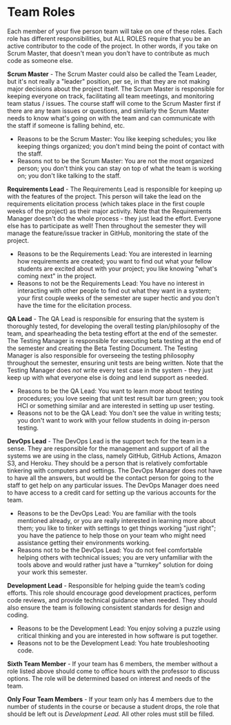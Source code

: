 # Team Roles

Each member of your five person team will take on one of these roles.  Each role has different responsibilities, but ALL ROLES require that you be an active contributor to the code of the project.  In other words, if you take on Scrum Master, that doesn't mean you don't have to contribute as much code as someone else.  

__Scrum Master__ - The Scrum Master could also be called the Team Leader, but it's not really a "leader" position, per se, in that they are not making major decisions about the project itself.  The Scrum Master is responsible for keeping everyone on track, facilitating all team meetings, and monitoring team status / issues.  The course staff will come to the Scrum Master first if there are any team issues or questions, and similarly the Scrum Master needs to know what's going on with the team and can communicate with the staff if someone is falling behind, etc.

- Reasons to be the Scrum Master: You like keeping schedules; you like keeping things organized; you don't mind being the point of contact with the staff.
- Reasons not to be the Scrum Master: You are not the most organized person; you don't think you can stay on top of what the team is working on; you don't like talking to the staff.

__Requirements Lead__ - The Requirements Lead is responsible for keeping up with the features of the project.  This person will take the lead on the requirements elicitation process (which takes place in the first couple weeks of the project) as their major activity.  Note that the Requirements Manager doesn't do the whole process - they just lead the effort.  Everyone else has to participate as well!  Then throughout the semester they will manage the feature/issue tracker in GitHub, monitoring the state of the project.

- Reasons to be the Requirements Lead: You are interested in learning how requirements are created; you want to find out what your fellow students are excited about with your project; you like knowing "what's coming next" in the project.
- Reasons to not be the Requirements Lead: You have no interest in interacting with other people to find out what they want in a system; your first couple weeks of the semester are super hectic and you don't have the time for the elicitation process. 

__QA Lead__ - The QA Lead is responsible for ensuring that the system is thoroughly tested, for developing the overall testing plan/philosophy of the team, and spearheading the beta testing effort at the end of the semester.  The Testing Manager is responsible for executing beta testing at the end of the semester and creating the Beta Testing Document.  The Testing Manager is also responsible for overseeing the testing philosophy throughout the semester, ensuring unit tests are being written.  Note that the Testing Manager does _not_ write every test case in the system - they just keep up with what everyone else is doing and lend support as needed.

- Reasons to be the QA Lead: You want to learn more about testing procedures; you love seeing that unit test result bar turn green; you took HCI or something similar and are interested in setting up user testing.
- Reasons not to be the QA Lead: You don't see the value in writing tests; you don't want to work with your fellow students in doing in-person testing. 

__DevOps Lead__ - The DevOps Lead is the support tech for the team in a sense.  They are responsible for the management and support of all the systems we are using in the class, namely GitHub, GitHub Actions, Amazon S3, and Heroku.  They should be a person that is relatively comfortable tinkering with computers and settings.  The DevOps Manager does not have to have all the answers, but would be the contact person for going to the staff to get help on any particular issues.  The DevOps Manager does need to have access to a credit card for setting up the various accounts for the team.

- Reasons to be the DevOps Lead: You are familiar with the tools mentioned already, or you are really interested in learning more about them; you like to tinker with settings to get things working "just right"; you have the patience to help those on your team who might need assistance getting their environments working.
- Reasons not to be the DevOps Lead: You do not feel comfortable helping others with technical issues; you are very unfamiliar with the tools above and would rather just have a "turnkey" solution for doing your work this semester.

__Development Lead__ - Responsible for helping guide the team’s coding efforts. This role should encourage good development practices, perform code reviews, and provide technical guidance when needed. They should also ensure the team is following consistent standards for design and coding.   

- Reasons to be the Development Lead: You enjoy solving a puzzle using critical thinking and you are interested in how software is put together.
- Reasons not to be the Development Lead: You hate troubleshooting code. 

__Sixth Team Member__ - If your team has 6 members, the member without a role listed above should come to office hours with the professor to discuss options.  The role will be determined based on interest and needs of the team.

__Only Four Team Members__ - If your team only has 4 members due to the number of students in the course or because a student drops, the role that should be left out is _Development Lead._  All other roles must still be filled.
